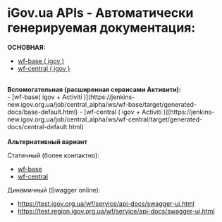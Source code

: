# iGov.ua APIs - <b>Автоматически генерируемая документация:</b><BR>

<b>ОСНОВНАЯ:</b></br>
- [wf-base ( igov )](https://jenkins-new.igov.org.ua/job/central_alpha/ws/wf-base/target/generated-docs/base-igov.html) 
- [wf-central ( igov )](https://jenkins-new.igov.org.ua/job/central_alpha/ws/wf-central/target/generated-docs/central-igov.html)
</br>
<b>Вспомогательная (расширенная сервисами Активити):</b></br>
- [wf-base( igov + Activiti )](https://jenkins-new.igov.org.ua/job/central_alpha/ws/wf-base/target/generated-docs/base-default.html)
- [wf-central ( igov + Activiti )](https://jenkins-new.igov.org.ua/job/central_alpha/ws/wf-central/target/generated-docs/central-default.html)

</br>
</br>
<b>Альтернативный вариант</b></br>

Статичный (более конпактно):</br>
- <a href="https://jenkins-new.igov.org.ua//view/new/job/central_alpha/ws/wf-base/target/site/apidocs/index.html">wf-base</a>
- <a href="https://jenkins-new.igov.org.ua//view/new/job/central_alpha/ws/wf-central/target/site/apidocs/index.html">wf-central</a>

Динамичный (Swagger online):</br>
- https://test.igov.org.ua/wf/service/api-docs/swagger-ui.html
- https://test.region.igov.org.ua/wf/service/api-docs/swagger-ui.html


